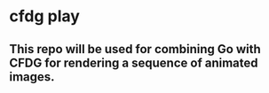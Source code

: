 cfdg play
=========

This repo will be used for combining Go with CFDG for rendering a sequence of animated images.
--
